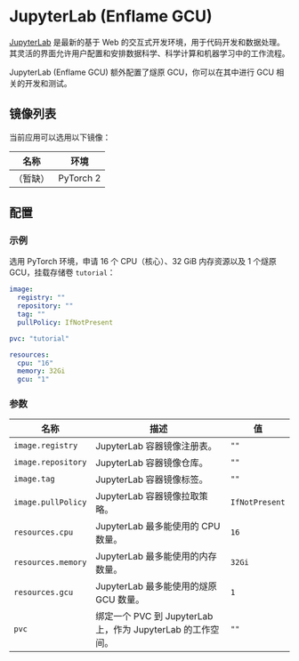 # JupyterLab (Enflame GCU)

[JupyterLab](https://github.com/jupyterlab/jupyterlab) 是最新的基于 Web 的交互式开发环境，用于代码开发和数据处理。其灵活的界面允许用户配置和安排数据科学、科学计算和机器学习中的工作流程。

JupyterLab (Enflame GCU) 额外配置了燧原 GCU，你可以在其中进行 GCU 相关的开发和测试。

## 镜像列表

当前应用可以选用以下镜像：

| 名称     | 环境      |
| -------- | --------- |
| （暂缺） | PyTorch 2 |

## 配置

### 示例

选用 PyTorch 环境，申请 16 个 CPU（核心）、32 GiB 内存资源以及 1 个燧原 GCU，挂载存储卷 `tutorial`：

```yaml
image:
  registry: ""
  repository: ""
  tag: ""
  pullPolicy: IfNotPresent

pvc: "tutorial"

resources:
  cpu: "16"
  memory: 32Gi
  gcu: "1"
```

### 参数

| 名称               | 描述                                                          | 值             |
| ------------------ | ------------------------------------------------------------- | -------------- |
| `image.registry`   | JupyterLab 容器镜像注册表。                                  | `""`           |
| `image.repository` | JupyterLab 容器镜像仓库。                                    | `""`           |
| `image.tag`        | JupyterLab 容器镜像标签。                                    | `""`           |
| `image.pullPolicy` | JupyterLab 容器镜像拉取策略。                                | `IfNotPresent` |
| `resources.cpu`    | JupyterLab 最多能使用的 CPU 数量。                           | `16`           |
| `resources.memory` | JupyterLab 最多能使用的内存数量。                            | `32Gi`         |
| `resources.gcu`    | JupyterLab 最多能使用的燧原 GCU 数量。                       | `1`            |
| `pvc`              | 绑定一个 PVC 到 JupyterLab 上，作为 JupyterLab 的工作空间。 | `""`           |
